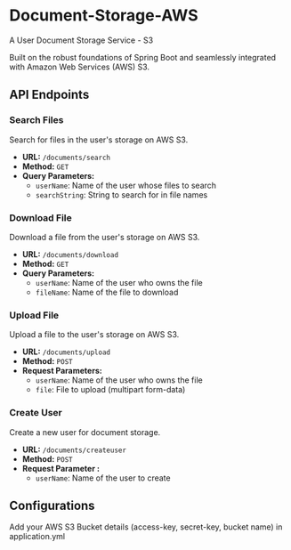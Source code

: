 # Document-Storage-AWS
A User Document Storage Service - S3

Built on the robust foundations of Spring Boot and seamlessly integrated with Amazon Web Services (AWS) S3.

## API Endpoints
### Search Files

Search for files in the user's storage on AWS S3.

-   **URL:** `/documents/search`
-   **Method:** `GET`
-   **Query Parameters:**
    -   `userName`: Name of the user whose files to search
    -   `searchString`: String to search for in file names

### Download File

Download a file from the user's storage on AWS S3.

-   **URL:** `/documents/download`
-   **Method:** `GET`
-   **Query Parameters:**
    -   `userName`: Name of the user who owns the file
    -   `fileName`: Name of the file to download

### Upload File

Upload a file to the user's storage on AWS S3.

-   **URL:** `/documents/upload`
-   **Method:** `POST`
-   **Request Parameters:**
    -   `userName`: Name of the user who owns the file
    -   `file`: File to upload (multipart form-data)

### Create User

Create a new user for document storage.

-   **URL:** `/documents/createuser`
-   **Method:** `POST`
-   **Request Parameter :**
    -   `userName`: Name of the user to create

## Configurations
Add your AWS S3 Bucket details (access-key, secret-key, bucket name) in application.yml
